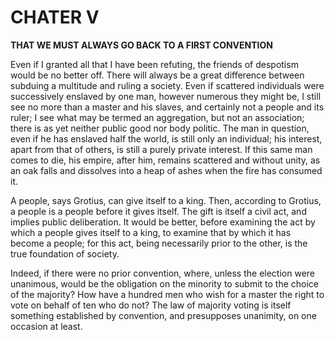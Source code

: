 # CHATER V

**THAT WE MUST ALWAYS GO BACK TO A FIRST CONVENTION**

Even if I granted all that I have been refuting, the friends of despotism would be no better off. There will always be a great difference between subduing a multitude and ruling a society. Even if scattered individuals were successively enslaved by one man, however numerous they might be, I still see no more than a master and his slaves, and certainly not a people and its ruler; I see what may be termed an aggregation, but not an association; there is as yet neither public good nor body politic. The man in question, even if he has enslaved half the world, is still only an individual; his interest, apart from that of others, is still a purely private interest. If this same man comes to die, his empire, after him, remains scattered and without unity, as an oak falls and dissolves into a heap of ashes when the fire has consumed it.

A people, says Grotius, can give itself to a king. Then, according to Grotius, a people is a people before it gives itself. The gift is itself a civil act, and implies public deliberation. It would be better, before examining the act by which a people gives itself to a king, to examine that by which it has become a people; for this act, being necessarily prior to the other, is the true foundation of society.

Indeed, if there were no prior convention, where, unless the election were unanimous, would be the obligation on the minority to submit to the choice of the majority? How have a hundred men who wish for a master the right to vote on behalf of ten who do not? The law of majority voting is itself something established by convention, and presupposes unanimity, on one occasion at least.

